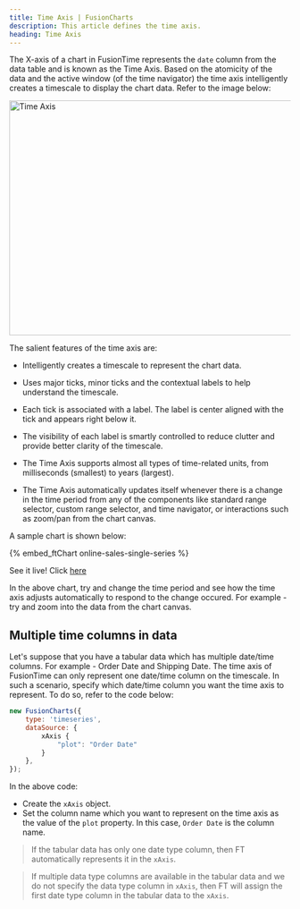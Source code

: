 ```yaml
---
title: Time Axis | FusionCharts
description: This article defines the time axis.
heading: Time Axis
---
```


The X-axis of a chart in FusionTime represents the `date` column from the data table and is known as the Time Axis. Based on the atomicity of the data and the active window (of the time navigator) the time axis intelligently creates a timescale to display the chart data. Refer to the image below:

<img src="{% site.BASE_URL %}/images/fusiontime-component-time-axis.png" alt="Time Axis" width="700" height="420">

The salient features of the time axis are:

- Intelligently creates a timescale to represent the chart data.

- Uses major ticks, minor ticks and the contextual labels to help understand the timescale.

- Each tick is associated with a label. The label is center aligned with the tick and appears right below it.

- The visibility of each label is smartly controlled to reduce clutter and provide better clarity of the timescale.

- The Time Axis supports almost all types of time-related units, from milliseconds (smallest) to years (largest).

- The Time Axis automatically updates itself whenever there is a change in the time period from any of the components like standard range selector, custom range selector, and time navigator, or interactions such as zoom/pan from the chart canvas.

A sample chart is shown below:

{% embed_ftChart online-sales-single-series %}

See it live! Click [here](https://jsfiddle.net/fusioncharts/Lut0752a/)

In the above chart, try and change the time period and see how the time axis adjusts automatically to respond to the change occured. For example - try and zoom into the data from the chart canvas.

## Multiple time columns in data

Let's suppose that you have a tabular data which has multiple date/time columns. For example - Order Date and Shipping Date. The time axis of FusionTime can only represent one date/time column on the timescale. In such a scenario, specify which date/time column you want the time axis to represent. To do so, refer to the code below:

```javascript
new FusionCharts({
	type: 'timeseries',
	dataSource: {
		xAxis {
			"plot": "Order Date"
		}
	},
});
```

In the above code:

- Create the `xAxis` object.
- Set the column name which you want to represent on the time axis as the value of the `plot` property. In this case, `Order Date` is the column name.

> If the tabular data has only one date type column, then FT automatically represents it in the `xAxis`.

> If multiple data type columns are available in the tabular data and we do not specify the data type column in `xAxis`, then FT will assign the first date type column in the tabular data to the `xAxis`.
